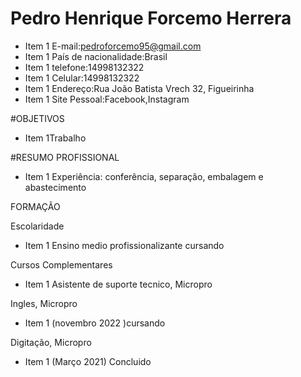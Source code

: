 # Pedro Henrique Forcemo Herrera

* Item 1 E-mail:pedroforcemo95@gmail.com
* Item 1 País de nacionalidade:Brasil
* Item 1 telefone:14998132322
* Item 1 Celular:14998132322
* Item 1 Endereço:Rua João Batista Vrech 32, Figueirinha
* Item 1 Site Pessoal:Facebook,Instagram

#OBJETIVOS
* Item 1Trabalho

#RESUMO PROFISSIONAL 
 * Item 1 Experiência: conferência, separação, embalagem e abastecimento
 
FORMAÇÃO

Escolaridade

* Item 1 Ensino medio profissionalizante cursando

Cursos Complementares

* Item 1 Asistente de suporte tecnico, Micropro

Ingles, Micropro

* Item 1 (novembro 2022 )cursando

Digitação, Micropro

* Item 1 (Março 2021) Concluido
